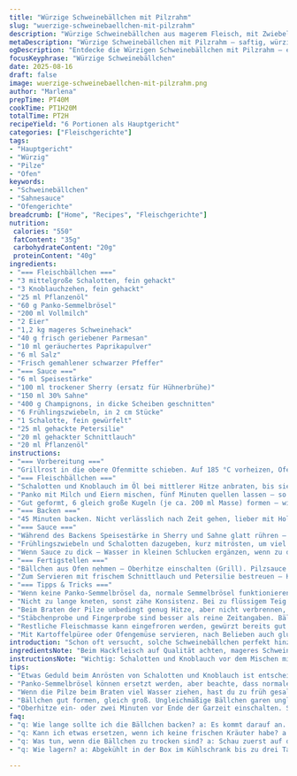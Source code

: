 ```yaml
---
title: "Würzige Schweinebällchen mit Pilzrahm"
slug: "wuerzige-schweinebaellchen-mit-pilzrahm"
description: "Würzige Schweinebällchen aus magerem Fleisch, mit Zwiebel- und Knoblaucharomen, gemischt mit Milch und Eiern für Saftigkeit. Panko sorgt für Struktur, Parmesan für Tiefe. Dazu eine kräftige Pilzrahmsauce mit Frühlingszwiebeln, Schalotten und einem Schuss Sherry statt Bouillon. Garam Masala gibt eine warme Würze, getauscht gegen geräuchertes Paprikapulver für etwas Feuer. Das Ganze wird im Ofen gebacken, dann gratiniert für eine knusprige Oberfläche. Durch Tricks wie das vorherige Anrösten von Zwiebel und Knoblauch wird Unwucht in Textur und Geschmack verhindert. Ein Klassiker neu gedacht, mit angepassten Mengen und Aromen. Auf den Punkt gekocht, darauf kommt es an."
metaDescription: "Würzige Schweinebällchen mit Pilzrahm – saftig, würzig und perfekt für ein herzhaftes Hauptgericht. Ein neues Rezept, das die Klassiker aufpeppt"
ogDescription: "Entdecke die Würzigen Schweinebällchen mit Pilzrahm – ein herzhaftes Gericht mit köstlichen Aromen. Ideal für ein besonderes Dinner"
focusKeyphrase: "Würzige Schweinebällchen"
date: 2025-08-16
draft: false
image: wuerzige-schweinebaellchen-mit-pilzrahm.png
author: "Marlena"
prepTime: PT40M
cookTime: PT1H20M
totalTime: PT2H
recipeYield: "6 Portionen als Hauptgericht"
categories: ["Fleischgerichte"]
tags:
- "Hauptgericht"
- "Würzig"
- "Pilze"
- "Ofen"
keywords:
- "Schweinebällchen"
- "Sahnesauce"
- "Ofengerichte"
breadcrumb: ["Home", "Recipes", "Fleischgerichte"]
nutrition: 
 calories: "550"
 fatContent: "35g"
 carbohydrateContent: "20g"
 proteinContent: "40g"
ingredients:
- "=== Fleischbällchen ==="
- "3 mittelgroße Schalotten, fein gehackt"
- "3 Knoblauchzehen, fein gehackt"
- "25 ml Pflanzenöl"
- "60 g Panko-Semmelbrösel"
- "200 ml Vollmilch"
- "2 Eier"
- "1,2 kg mageres Schweinehack"
- "40 g frisch geriebener Parmesan"
- "10 ml geräuchertes Paprikapulver"
- "6 ml Salz"
- "Frisch gemahlener schwarzer Pfeffer"
- "=== Sauce ==="
- "6 ml Speisestärke"
- "100 ml trockener Sherry (ersatz für Hühnerbrühe)"
- "150 ml 30% Sahne"
- "400 g Champignons, in dicke Scheiben geschnitten"
- "6 Frühlingszwiebeln, in 2 cm Stücke"
- "1 Schalotte, fein gewürfelt"
- "25 ml gehackte Petersilie"
- "20 ml gehackter Schnittlauch"
- "20 ml Pflanzenöl"
instructions:
- "=== Vorbereitung ==="
- "Grillrost in die obere Ofenmitte schieben. Auf 185 °C vorheizen, Ofen gut vorwärmen lassen. Backform (ca. 33 x 23 cm) leicht ölen, damit nichts klebt und die Bällchen nicht austrocknen."
- "=== Fleischbällchen ==="
- "Schalotten und Knoblauch im Öl bei mittlerer Hitze anbraten, bis sie leicht goldbraun sind, fast karamellisiert. Das rauscht und zischt, wichtig für Geschmack. Abkühlen lassen und in große Schüssel umfüllen."
- "Panko mit Milch und Eiern mischen, fünf Minuten quellen lassen – so bindet das Fett besser, Fleisch wird nicht trocken. Dann Parmesan, Paprikapulver, Salz und Pfeffer unterheben. Schweinehack gründlich, aber vorsichtig unterkneten – zu stark kneten macht sie zäh, lieber mit Händen zusammendrücken."
- "Gut geformt, 6 gleich große Kugeln (je ca. 200 ml Masse) formen – wichtig, dass sie gleich groß sind, sonst kochen sie nicht gleichmäßig. In die Form legen, lässt man sie ruhen, binden die Aromen besser."
- "=== Backen ==="
- "45 Minuten backen. Nicht verlässlich nach Zeit gehen, lieber mit Holzstäbchen prüfen: Fleisch muss matt und fest sein, nicht rosa in der Mitte. Temperatur und Farbe kontrollieren, Fleisch darf nicht austrocknen. Flüssigkeit ggf. abgießen, sonst werden Bällchen matschig. Zwischendurch kurz prüfen, keine Panik bei kleiner Flüssigkeitsansammlung, die sorgt für Saftigkeit."
- "=== Sauce ==="
- "Während des Backens Speisestärke in Sherry und Sahne glatt rühren – so gibt es sämige Basis später. Scharfes Anbraten der Pilze in Öl, bis sie auf allen Seiten gut gebräunt sind, unbedingt salzen, sonst zieht Pilz viel Wasser und verliert Aroma."
- "Frühlingszwiebeln und Schalotten dazugeben, kurz mitrösten, um viel Geschmack zu entwickeln. Hitze zurücknehmen, dann die Stärke-Sherry-Sahne-Mischung angießen. Rühren, bis Sauce etwas eindickt, sie muss leicht cremig sein, nicht zu dick, sonst pastetig. Abschmecken, ggf. nachwürzen."
- "Wenn Sauce zu dick – Wasser in kleinen Schlucken ergänzen, wenn zu dünn, noch kurz einkochen lassen."
- "=== Fertigstellen ==="
- "Bällchen aus Ofen nehmen – Oberhitze einschalten (Grill). Pilzsauce großzügig auf den Bällchen verteilen. In den heißen Ofen 4-6 Minuten grillen, bis Oberfläche appetitlich goldbraun ist und Sauce blubbert. Muss leicht karamellisieren, verleiht Crunch und Aroma."
- "Zum Servieren mit frischem Schnittlauch und Petersilie bestreuen – Kräuter geben Kontrast und Frische."
- "=== Tipps & Tricks ==="
- "Wenn keine Panko-Semmelbrösel da, normale Semmelbrösel funktionieren, dann aber Menge um 20% reduzieren, sonst wird Teig zu feucht. Parmesan durch Pecorino für würzigeren Geschmack ersetzen. Sherry kann notfalls durch Apfelsaft mit einem Spritzer Zitronensaft ersetzt werden – milder, aber sorgt für Tiefe in Sauce."
- "Nicht zu lange kneten, sonst zähe Konsistenz. Bei zu flüssigem Teig kleine Brösel mehr einrühren."
- "Beim Braten der Pilze unbedingt genug Hitze, aber nicht verbrennen, dunkle Stellen sind Geschmacksträger."
- "Stäbchenprobe und Fingerprobe sind besser als reine Zeitangaben. Bällchen sollen straff, aber nicht hart sein."
- "Restliche Fleischmasse kann eingefroren werden, gewürzt bereits gut haltbar."
- "Mit Kartoffelpüree oder Ofengemüse servieren, nach Belieben auch glutenfreie Brösel verwenden."
introduction: "Schon oft versucht, solche Schweinebällchen perfekt hinzubekommen. Masse nicht zu trocken, saftig genug, aber auch nicht matschig. Hauptproblem: richtige Bindung und reichlich Geschmack in Sauce. Garam Masala gegen geräuchertes Paprikapulver gewechselt, weil feine rauchige Note das Ganze abrundet. Sherry statt klassischer Hühnerbrühe macht Sauce samtig und leicht süßlich. Panko erlaubt luftige, aber stabile Struktur. Geduld beim Anrösten von Zwiebeln und Knoblauch zahlt sich aus, sonst schmeckt es flach. Das Grillen bei Ende sorgt für ein visuell attraktives Finish, Bällchen bekommen Farbe und Kruste. Aroma, Biss, Saftigkeit – komplexes Zusammenspiel, das Aufmerksamkeit verlangt. Man sieht schnell, wann es passt, da hilft keine fixierte Garzeit."
ingredientsNote: "Beim Hackfleisch auf Qualität achten, mageres Schwein für weniger Fett und bessere Bindung. Panko-Semmelbrösel geben Struktur, traditionelle Brösel sind dichter, also weniger verwenden. Parmesan fein reiben, das Aroma verteilt sich so besser. Geräuchertes Paprikapulver bringt Wärme ohne Schärfe, kann durch mildes Chilipulver ersetzt werden. Für Sauce Sherry nimmt man am besten trockenen; Ersatz mit Apfelsaft plus Zitrone bringt Säure und leichte Süße, die sonst fehlen. Frische Kräuter wirken am Ende als Geschmacksträger, nicht schon zu früh zum Garnieren nehmen. Frühlingszwiebeln und Schalotten für Schäfe und Frische in der Sauce. Speisestärke als Bindemittel, für optimale Konsistenz, vorher gut anrühren, Klümpchen vermeiden."
instructionsNote: "Wichtig: Schalotten und Knoblauch vor dem Mischen mit Fleisch anrösten, sonst schmeckt die Masse roh und flach. Die Mischung nach dem Einweichen der Semmelbrösel mit Milch mindestens 5 Minuten ruhen lassen, das bindet die Feuchtigkeit. Größe der Bällchen gleich halten, ungleichmäßige Kugeln machen garen kompliziert. Ofen überwachen, Farbe und Geschmack im Auge behalten, gerne auch mal mit Gabel fühlen, ob sie fest sind. Bei zu viel Flüssigkeit im Backformboden abgießen, sonst werden sie labberig. Pilze scharf anbraten, nicht nur weich werden lassen, sonst fehlt das Aroma. Sauce behutsam eindicken, damit sie nicht zu zäh wird beim Überbacken. Oberhitze zum Abschluss schafft rösche Oberfläche, die knackige Textur im Kontrast zur sahnigen Sauce."
tips:
- "Etwas Geduld beim Anrösten von Schalotten und Knoblauch ist entscheidend. Das Aroma entfaltet sich so besser. Zwiebeln bis zur leichten Karamellisierung braten. Der richtige Punkt ist, wenn die Zwiebeln glasig werden und dabei leicht bräunen. Das gibt einen tollen Geschmack und macht die Bällchen saftiger. Vermeide es, sie zu früh hinzuzufügen – die Rohheit wirkt sich negativ auf den Geschmack aus."
- "Panko-Semmelbrösel können ersetzt werden, aber beachte, dass normale Brösel dichter sind. Also reduziere die Menge um etwa 20 Prozent. Der Zweck ist, die Feuchtigkeit gut zu halten, aber auch die Struktur zu gewährleisten. Panko ist lockerer und leichter. Dies hilft, eine schöne Kruste beim Backen zu erhalten. Lieber die Brösel erst zugefügt, wenn sie eingeweicht sind."
- "Wenn die Pilze beim Braten viel Wasser ziehen, hast du zu früh gesalzen. Nicht zu viel zugeben, sonst vermeidest du den Geschmack. Hitze muss hoch sein, um die Pilze scharf anzubraten. Je kräftiger die Hitze, desto besser das Aroma. Beobachte die Farbe – goldbraun ist das Ziel. Wenn sie matschig werden, läuft was schief."
- "Bällchen gut formen, gleich groß. Ungleichmäßige Bällchen garen ungleich. Das richtig Maß ist etwa 200 ml pro Bällchen. Wenn du merkst, dass sie nicht gleich groß sind, kann es später zu Problemen beim Garen führen. Nimm dir die Zeit, sie gut zu formen. Dies fördert die gleichmäßige Garung und das Aroma."
- "Oberhitze ein- oder zwei Minuten vor Ende der Garzeit einschalten. So bekommst du eine knusprige Oberfläche, die den Geschmack hebt. Die Oberflächenfarbe soll goldbraun werden. Eine Optik, die Freude macht. Das Blubbern der Sauce beim Grillen zeigt, dass du auf dem richtigen Weg bist. Achte auf die Konsistenz der Sauce; sie sollte nicht zu dick sein."
faq:
- "q: Wie lange sollte ich die Bällchen backen? a: Es kommt darauf an. Bei 185°C etwa 45 Minuten. Mit einem Holzstäbchen prüfen – keine rosa Stelle. Wichtig ist, die Flüssigkeit nicht zu vergessen, die sorgt für Saftigkeit. Achte auf die Farbe und die Festigkeit der Bällchen."
- "q: Kann ich etwas ersetzen, wenn ich keine frischen Kräuter habe? a: Ja, kein Problem. Trockenkräuter gehen auch. Aber mehr vorsichtig dosieren, da konzentrierter. Zum Beispiel beim Schnittlauch oder Petersilie, weniger verwenden, sonst wird es intensiv."
- "q: Was tun, wenn die Bällchen zu trocken sind? a: Schau zuerst auf die Mischung, eventuell etwas mehr Flüssigkeit rein. Ein bisschen Milch reicht oft. Achte bei der richtigen Bindung – zu viel Panko kann trocknen, zu wenig macht matschig. Die richtige Balance ist wichtig."
- "q: Wie lagern? a: Abgekühlt in der Box im Kühlschrank bis zu drei Tage. Frieren geht auch. Gut verpackt, mindestens einen Monat halten. Für kurzes Aufwärmen immer im Ofen, nicht in der Mikrowelle, bleibt die Konsistenz besser erhalten."

---
```

